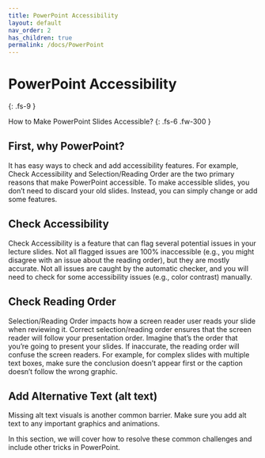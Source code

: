 ```yaml
---
title: PowerPoint Accessibility
layout: default
nav_order: 2
has_children: true
permalink: /docs/PowerPoint
---
```


# PowerPoint Accessibility
{: .fs-9 }

How to Make PowerPoint Slides Accessible?
{: .fs-6 .fw-300 }


## First, why PowerPoint? 

It has easy ways to check and add accessibility features. For example, Check Accessibility and Selection/Reading Order are the two primary reasons that make PowerPoint accessible. To make accessible slides, you don’t need to discard your old slides. Instead, you can simply change or add some features.

## Check Accessibility 

Check Accessibility is a feature that can flag several potential issues in your lecture slides. Not all flagged issues are 100% inaccessible (e.g., you might disagree with an issue about the reading order), but they are mostly accurate. Not all issues are caught by the automatic checker, and you will need to check for some accessibility issues (e.g., color contrast) manually.

## Check Reading Order

Selection/Reading Order impacts how a screen reader user reads your slide when reviewing it. Correct selection/reading order ensures that the screen reader will follow your presentation order. Imagine that’s the order that you’re going to present your slides. If inaccurate, the reading order will confuse the screen readers. For example, for complex slides with multiple text boxes, make sure the conclusion doesn’t appear first or the caption doesn’t follow the wrong graphic. 

## Add Alternative Text (alt text)

Missing alt text visuals is another common barrier. Make sure you add alt text to any important graphics and animations. 

In this section, we will cover how to resolve these common challenges and include other tricks in PowerPoint.